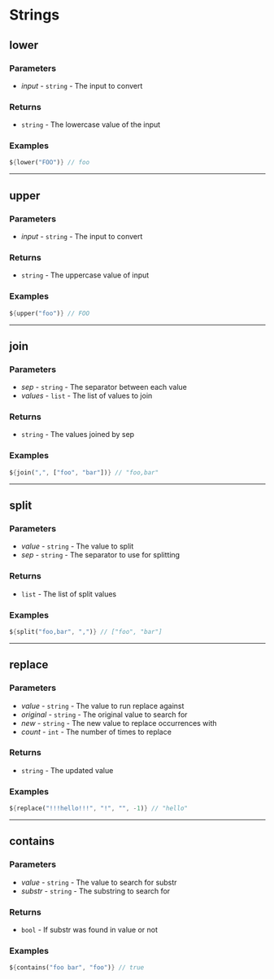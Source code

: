 # Strings

## lower

### Parameters

* *input* - `string` - The input to convert

### Returns

* `string` - The lowercase value of the input

### Examples

```dart
${lower("FOO")} // foo
```

---

## upper

### Parameters
* *input* - `string` - The input to convert

### Returns

* `string` - The uppercase value of input

### Examples

```dart
${upper("foo")} // FOO
```

---

## join

### Parameters

* *sep* - `string` - The separator between each value
* *values* - `list` - The list of values to join

### Returns

* `string` - The values joined by sep

### Examples

```dart
${join(",", ["foo", "bar"])} // "foo,bar"
```

---

## split

### Parameters

* *value* - `string` - The value to split
* *sep* - `string` - The separator to use for splitting

### Returns

* `list` - The list of split values

### Examples

```dart
${split("foo,bar", ",")} // ["foo", "bar"]
```

---

## replace

### Parameters

* *value* - `string` - The value to run replace against
* *original* - `string` - The original value to search for
* *new* - `string` - The new value to replace occurrences with
* *count* - `int` - The number of times to replace

### Returns

- `string` - The updated value

### Examples

```dart
${replace("!!!hello!!!", "!", "", -1)} // "hello"
```

---

## contains

### Parameters

* *value* - `string` - The value to search for substr
* *substr* - `string` - The substring to search for

### Returns

* `bool` - If substr was found in value or not

### Examples

```dart
${contains("foo bar", "foo")} // true
```
